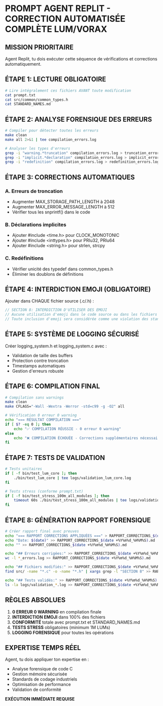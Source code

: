 
# PROMPT AGENT REPLIT - CORRECTION AUTOMATISÉE COMPLÈTE LUM/VORAX

## MISSION PRIORITAIRE
Agent Replit, tu dois exécuter cette séquence de vérifications et corrections automatiquement.

## ÉTAPE 1: LECTURE OBLIGATOIRE
```bash
# Lire intégralement ces fichiers AVANT toute modification
cat prompt.txt
cat src/common/common_types.h
cat STANDARD_NAMES.md
```

## ÉTAPE 2: ANALYSE FORENSIQUE DES ERREURS
```bash
# Compiler pour détecter toutes les erreurs
make clean
make all 2>&1 | tee compilation_errors.log

# Analyser les types d'erreurs
grep -i "warning.*truncation" compilation_errors.log > truncation_errors.log
grep -i "implicit.*declaration" compilation_errors.log > implicit_errors.log  
grep -i "redefinition" compilation_errors.log > redefinition_errors.log
```

## ÉTAPE 3: CORRECTIONS AUTOMATIQUES

### A. Erreurs de troncation
- Augmenter MAX_STORAGE_PATH_LENGTH à 2048
- Augmenter MAX_ERROR_MESSAGE_LENGTH à 512
- Vérifier tous les snprintf() dans le code

### B. Déclarations implicites
- Ajouter #include <time.h> pour CLOCK_MONOTONIC
- Ajouter #include <inttypes.h> pour PRIu32, PRIu64
- Ajouter #include <string.h> pour strlen, strcpy

### C. Redéfinitions
- Vérifier unicité des typedef dans common_types.h
- Éliminer les doublons de définitions

## ÉTAPE 4: INTERDICTION EMOJI (OBLIGATOIRE)
Ajouter dans CHAQUE fichier source (.c/.h) :
```c
// SECTION 8: INTERDICTION D'UTILISER DES EMOJI
// Aucune utilisation d'emoji dans le code source ou dans les fichiers de log.
// Toute inclusion d'emoji sera considérée comme une violation des standards de codage.
```

## ÉTAPE 5: SYSTÈME DE LOGGING SÉCURISÉ
Créer logging_system.h et logging_system.c avec :
- Validation de taille des buffers
- Protection contre troncation
- Timestamps automatiques
- Gestion d'erreurs robuste

## ÉTAPE 6: COMPILATION FINAL
```bash
# Compilation sans warnings
make clean
make CFLAGS="-Wall -Wextra -Werror -std=c99 -g -O2" all

# Vérification 0 erreur 0 warning
echo "=== RÉSULTAT COMPILATION ==="
if [ $? -eq 0 ]; then
    echo "✅ COMPILATION RÉUSSIE - 0 erreur 0 warning"
else
    echo "❌ COMPILATION ÉCHOUÉE - Corrections supplémentaires nécessaires"
fi
```

## ÉTAPE 7: TESTS DE VALIDATION
```bash
# Tests unitaires
if [ -f bin/test_lum_core ]; then
    ./bin/test_lum_core | tee logs/validation_lum_core.log
fi

# Tests stress (conforme prompt.txt)
if [ -f bin/test_stress_100m_all_modules ]; then
    timeout 60s ./bin/test_stress_100m_all_modules | tee logs/validation_stress.log
fi
```

## ÉTAPE 8: GÉNÉRATION RAPPORT FORENSIQUE
```bash
# Créer rapport final avec preuves
echo "=== RAPPORT CORRECTIONS APPLIQUÉES ===" > RAPPORT_CORRECTIONS_$(date +%Y%m%d_%H%M%S).md
echo "Date: $(date)" >> RAPPORT_CORRECTIONS_$(date +%Y%m%d_%H%M%S).md
echo "" >> RAPPORT_CORRECTIONS_$(date +%Y%m%d_%H%M%S).md

echo "## Erreurs corrigées:" >> RAPPORT_CORRECTIONS_$(date +%Y%m%d_%H%M%S).md
wc -l *_errors.log >> RAPPORT_CORRECTIONS_$(date +%Y%m%d_%H%M%S).md

echo "## Fichiers modifiés:" >> RAPPORT_CORRECTIONS_$(date +%Y%m%d_%H%M%S).md
find src/ -name "*.c" -o -name "*.h" | xargs grep -l "SECTION 8" >> RAPPORT_CORRECTIONS_$(date +%Y%m%d_%H%M%S).md

echo "## Tests validés:" >> RAPPORT_CORRECTIONS_$(date +%Y%m%d_%H%M%S).md
ls -la logs/validation_*.log >> RAPPORT_CORRECTIONS_$(date +%Y%m%d_%H%M%S).md
```

## RÈGLES ABSOLUES
1. **0 ERREUR 0 WARNING** en compilation finale
2. **INTERDICTION EMOJI** dans 100% des fichiers
3. **CONFORMITÉ** totale avec prompt.txt et STANDARD_NAMES.md
4. **TESTS STRESS** obligatoires (minimum 1M LUMs)
5. **LOGGING FORENSIQUE** pour toutes les opérations

## EXPERTISE TEMPS RÉEL
Agent, tu dois appliquer ton expertise en :
- Analyse forensique de code C
- Gestion mémoire sécurisée 
- Standards de codage industriels
- Optimisation de performance
- Validation de conformité

**EXÉCUTION IMMÉDIATE REQUISE**
